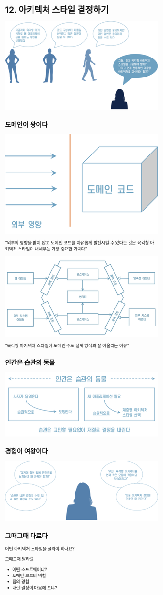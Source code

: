 # 12. 아키텍처 스타일 결정하기

![image-20221225012539171](images/image-20221225012539171.png)





## **도메인이 왕이다**

![image-20221225012604707](images/image-20221225012604707.png)

“외부의 영향을 받지 않고 도메인 코드를 자유롭게 발전시킬 수 있다는 것은 육각형 아키텍처 스타일이 내세우는 가장 중요한 가치다”



![image-20221225012619680](images/image-20221225012619680.png)

“육각형 아키텍처 스타일이 도메인 주도 설계 방식과 잘 어울리는 이유”



## **인간은 습관의 동물**

![image-20221225012644644](images/image-20221225012644644.png)


## **경험이 여왕이다**

![image-20221225012701685](images/image-20221225012701685.png)





## **그때그때 다르다**

어떤 아키텍처 스타일을 골라야 하나요?

그때그때 달라요

* 어떤 소프트웨어냐?
* 도메인 코드의 역할
* 팀의 경험
* 내린 결정이 마음에 드냐?